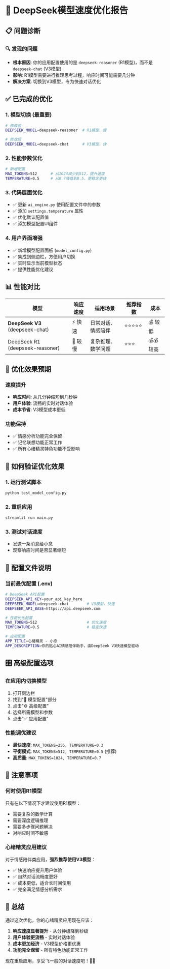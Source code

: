 # 🚀 DeepSeek模型速度优化报告

## 📋 问题诊断

### 🔍 发现的问题
- **根本原因**: 你的应用配置使用的是 `deepseek-reasoner` (R1模型)，而不是 `deepseek-chat` (V3模型)
- **影响**: R1模型需要进行推理思考过程，响应时间可能需要几分钟
- **解决方案**: 切换到V3模型，专为快速对话优化

## ✅ 已完成的优化

### 1. 模型切换 (最重要)
```bash
# 修改前
DEEPSEEK_MODEL=deepseek-reasoner  # R1模型，慢

# 修改后  
DEEPSEEK_MODEL=deepseek-chat      # V3模型，快
```

### 2. 性能参数优化
```bash
# 新增配置
MAX_TOKENS=512      # 从1024减少到512，提升速度
TEMPERATURE=0.5     # 从0.7降低到0.5，更稳定更快
```

### 3. 代码层面优化
- ✅ 更新 `ai_engine.py` 使用配置文件中的参数
- ✅ 添加 `settings.temperature` 属性
- ✅ 优化默认配置值
- ✅ 添加模型配置UI组件

### 4. 用户界面增强
- ✅ 新增模型配置面板 (`model_config.py`)
- ✅ 集成到侧边栏，方便用户切换
- ✅ 实时显示当前模型状态
- ✅ 提供性能优化建议

## 📊 性能对比

| 模型 | 响应速度 | 适用场景 | 推荐指数 | 成本 |
|------|----------|----------|----------|------|
| **DeepSeek V3** (deepseek-chat) | ⚡ 快速 | 日常对话、情感陪伴 | ⭐⭐⭐⭐⭐ | 💰 较低 |
| DeepSeek R1 (deepseek-reasoner) | 🐌 较慢 | 复杂推理、数学问题 | ⭐⭐⭐ | 💰💰 较高 |

## 🎯 优化效果预期

### 速度提升
- **响应时间**: 从几分钟缩短到几秒钟
- **用户体验**: 流畅的实时对话体验
- **成本节省**: V3模型成本更低

### 功能保持
- ✅ 情感分析功能完全保留
- ✅ 记忆联想功能正常工作
- ✅ 所有心绪精灵特色功能不受影响

## 🔧 如何验证优化效果

### 1. 运行测试脚本
```bash
python test_model_config.py
```

### 2. 重启应用
```bash
streamlit run main.py
```

### 3. 测试对话速度
- 发送一条消息给小念
- 观察响应时间是否显著缩短

## 📝 配置文件说明

### 当前最优配置 (.env)
```bash
# DeepSeek API配置
DEEPSEEK_API_KEY=your_api_key_here
DEEPSEEK_MODEL=deepseek-chat        # V3模型，快速
DEEPSEEK_API_BASE=https://api.deepseek.com

# 性能优化配置
MAX_TOKENS=512                      # 优化速度
TEMPERATURE=0.5                     # 稳定快速

# 应用配置
APP_TITLE=心绪精灵 - 小念
APP_DESCRIPTION=你的贴心AI情感陪伴助手，由DeepSeek V3快速模型驱动
```

## 🎛️ 高级配置选项

### 在应用内切换模型
1. 打开侧边栏
2. 找到"🚀 模型配置"部分
3. 点击"⚙️ 高级配置"
4. 选择所需模型和参数
5. 点击"✅ 应用配置"

### 性能调优建议
- **最快速度**: `MAX_TOKENS=256, TEMPERATURE=0.3`
- **平衡模式**: `MAX_TOKENS=512, TEMPERATURE=0.5` (推荐)
- **高质量**: `MAX_TOKENS=1024, TEMPERATURE=0.7`

## 🚨 注意事项

### 何时使用R1模型
只有在以下情况下才建议使用R1模型：
- 需要复杂的数学计算
- 需要深度逻辑推理
- 需要多步骤问题解决
- 对响应时间不敏感

### 心绪精灵应用建议
对于情感陪伴类应用，**强烈推荐使用V3模型**：
- ✅ 快速响应提升用户体验
- ✅ 自然对话流畅度更好
- ✅ 成本更低，适合长时间使用
- ✅ 完全满足情感分析需求

## 🎉 总结

通过这次优化，你的心绪精灵应用现在应该：
1. **响应速度显著提升** - 从分钟级降到秒级
2. **用户体验更流畅** - 实时对话体验
3. **成本更加经济** - V3模型价格更优惠
4. **功能完全保留** - 所有特色功能正常工作

现在重启应用，享受飞一般的对话速度吧！🚀✨
